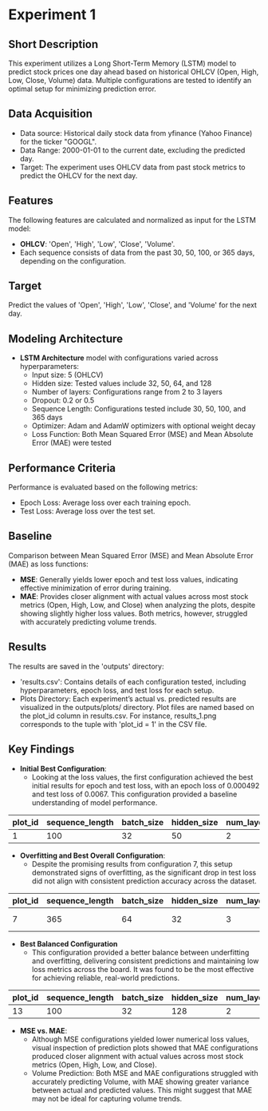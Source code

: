 # Experiment 1

## Short Description
This experiment utilizes a Long Short-Term Memory (LSTM) model to predict stock prices one day ahead based on historical OHLCV (Open, High, Low, Close, Volume) data. 
Multiple configurations are tested to identify an optimal setup for minimizing prediction error.

## Data Acquisition
- Data source: Historical daily stock data from yfinance (Yahoo Finance) for the ticker "GOOGL".
- Data Range: 2000-01-01 to the current date, excluding the predicted day.
- Target: The experiment uses OHLCV data from past stock metrics to predict the OHLCV for the next day.


## Features
The following features are calculated and normalized as input for the LSTM model:
- **OHLCV**: 'Open', 'High', 'Low', 'Close', 'Volume'.
- Each sequence consists of data from the past 30, 50, 100, or 365 days, depending on the configuration.

## Target
Predict the values of 'Open', 'High', 'Low', 'Close', and 'Volume' for the next day.

## Modeling Architecture
- **LSTM Architecture** model with configurations varied across hyperparameters:
  - Input size: 5 (OHLCV)
  - Hidden size: Tested values include 32, 50, 64, and 128
  - Number of layers: Configurations range from 2 to 3 layers
  - Dropout: 0.2 or 0.5
  - Sequence Length: Configurations tested include 30, 50, 100, and 365 days
  - Optimizer: Adam and AdamW optimizers with optional weight decay
  - Loss Function: Both Mean Squared Error (MSE) and Mean Absolute Error (MAE) were tested
 
## Performance Criteria
Performance is evaluated based on the following metrics:
- Epoch Loss: Average loss over each training epoch.
- Test Loss: Average loss over the test set.

## Baseline
Comparison between Mean Squared Error (MSE) and Mean Absolute Error (MAE) as loss functions:
- **MSE**: Generally yields lower epoch and test loss values, indicating effective minimization of error during training.
- **MAE**: Provides closer alignment with actual values across most stock metrics (Open, High, Low, and Close) when analyzing the plots, despite showing slightly higher loss values. Both metrics, however, struggled with accurately predicting volume trends.

## Results
The results are saved in the 'outputs' directory:
- 'results.csv': Contains details of each configuration tested, including hyperparameters, epoch loss, and test loss for each setup.
- Plots Directory: Each experiment’s actual vs. predicted results are visualized in the outputs/plots/ directory. Plot files are named based on the plot_id column in results.csv. For instance, results_1.png corresponds to the tuple with 'plot_id = 1' in the CSV file.

## Key Findings
- **Initial Best Configuration**:
  - Looking at the loss values, the first configuration achieved the best initial results for epoch and test loss, with an epoch loss of 0.000492 and test loss of 0.0067. This configuration provided a baseline understanding of model performance.

| plot_id | sequence_length | batch_size | hidden_size | num_layers | dropout | learning_rate | criterion | optimizer | num_epochs | epoch_loss | test_loss |
|---------|-----------------|------------|-------------|------------|---------|---------------|-----------|-----------|------------|------------|-----------|
| 1       | 100             | 32         | 50          | 2          | 0.2     | 0.001         | MSE       | Adam      | 50         | 0.000492   | 0.0067    |

- **Overfitting and Best Overall Configuration**:
  - Despite the promising results from configuration 7, this setup demonstrated signs of overfitting, as the significant drop in test loss did not align with consistent prediction accuracy across the dataset.

| plot_id | sequence_length | batch_size | hidden_size | num_layers | dropout | learning_rate | criterion | optimizer                      | num_epochs | epoch_loss | test_loss |
|---------|-----------------|------------|-------------|------------|---------|---------------|-----------|--------------------------------|------------|------------|-----------|
| 7       | 365             | 64         | 32          | 3          | 0.5     | 0.001         | MSE       | AdamW (with weight_decay=0.01) | 50         | 0.000345   | 0.0239    |

- **Best Balanced Configuration**
  - This configuration provided a better balance between underfitting and overfitting, delivering consistent predictions and maintaining low loss metrics across the board. It was found to be the most effective for achieving reliable, real-world predictions.

| plot_id | sequence_length | batch_size | hidden_size | num_layers | dropout | learning_rate | criterion | optimizer | num_epochs | epoch_loss | test_loss |
|---------|-----------------|------------|-------------|------------|---------|---------------|-----------|-----------|------------|------------|-----------|
| 13      | 100             | 32         | 128         | 2          | 0.2     | 0.0001        | MSE       | Adam      | 200        | 0.000478   | 0.0025    |

- **MSE vs. MAE**:
  - Although MSE configurations yielded lower numerical loss values, visual inspection of prediction plots showed that MAE configurations produced closer alignment with actual values across most stock metrics (Open, High, Low, and Close).
  - Volume Prediction: Both MSE and MAE configurations struggled with accurately predicting Volume, with MAE showing greater variance between actual and predicted values. This might suggest that MAE may not be ideal for capturing volume trends.